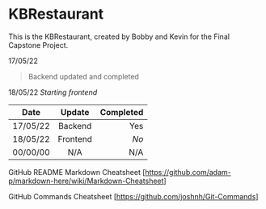 # KBRestaurant
This is the KBRestaurant, created by Bobby and Kevin for the Final Capstone Project.

17/05/22
> Backend updated and completed

18/05/22
_Starting frontend_

| Date          | Update           | Completed  |
| ------------- |:----------------:|-----------:|
| 17/05/22      | Backend          | Yes        |
| 18/05/22      | Frontend         | _No_       |
| 00/00/00      | N/A              | N/A        |




GitHub README Markdown Cheatsheet
[https://github.com/adam-p/markdown-here/wiki/Markdown-Cheatsheet]

GitHub Commands Cheatsheet
[https://github.com/joshnh/Git-Commands]
